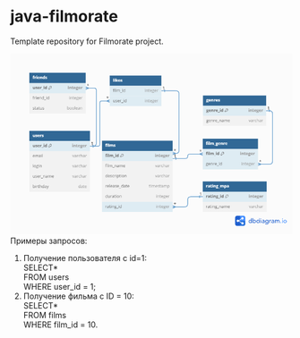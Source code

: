 # java-filmorate
Template repository for Filmorate project.

![diagram](diagram.png)  
Примеры запросов:  
1. Получение пользователя с id=1:  
   SELECT*  
   FROM users  
   WHERE user_id = 1;  
2. Получение фильма с ID = 10:  
   SELECT*  
   FROM films  
   WHERE film_id = 10.
